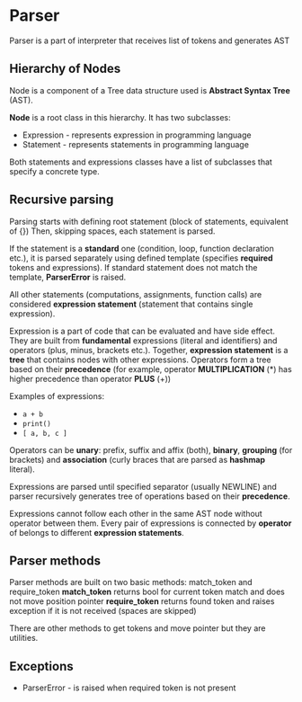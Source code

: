 # Parser

Parser is a part of interpreter that receives list of tokens and generates AST

## Hierarchy of Nodes

Node is a component of a Tree data structure used is **Abstract Syntax Tree** (AST).

**Node** is a root class in this hierarchy. It has two subclasses:
- Expression - represents expression in programming language
- Statement - represents statements in programming language

Both statements and expressions classes have a list of subclasses that specify a concrete type.

## Recursive parsing

Parsing starts with defining root statement (block of statements, equivalent of {})
Then, skipping spaces, each statement is parsed. 

If the statement is a **standard** one (condition, loop, function declaration etc.), it is parsed separately using defined template (specifies **required** tokens and expressions). If standard statement does not match the template, **ParserError** is raised.

All other statements (computations, assignments, function calls) are considered **expression statement** (statement that contains single expression). 

Expression is a part of code that can be evaluated and have side effect. They are built from **fundamental** expressions (literal and identifiers) and operators (plus, minus, brackets etc.). Together, **expression statement** is a **tree** that contains nodes with other expressions. Operators form a tree based on their **precedence** (for example, operator **MULTIPLICATION** (*) has higher precedence than operator **PLUS** (+))

Examples of expressions:
- `a + b`
- `print()`
- `[ a, b, c ]`

Operators can be **unary**: prefix, suffix and affix (both), **binary**, **grouping** (for brackets) and **association** (curly braces that are parsed as **hashmap** literal). 

Expressions are parsed until specified separator (usually NEWLINE) and parser recursively generates tree of operations based on their **precedence**. 

Expressions cannot follow each other in the same AST node without operator between them. Every pair of expressions is connected by **operator** of belongs to different **expression statements**.

## Parser methods

Parser methods are built on two basic methods: match_token and require_token
**match_token** returns bool for current token match and does not move position pointer
**require_token** returns found token and raises exception if it is not received (spaces are skipped)

There are other methods to get tokens and move pointer but they are utilities.

## Exceptions
- ParserError - is raised when required token is not present
